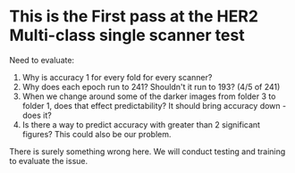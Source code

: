 # This is the First pass at the HER2 Multi-class single scanner test


Need to evaluate:
1. Why is accuracy 1 for every fold for every scanner?
2. Why does each epoch run to 241? Shouldn't it run to 193? (4/5 of 241)
3. When we change around some of the darker images from folder 3 to folder 1, does that effect predictability? It should bring accuracy down - does it?
4. Is there a way to predict accuracy with greater than 2 significant figures? This could also be our problem.



There is surely something wrong here. We will conduct testing and training to evaluate the issue.





